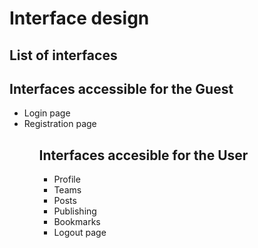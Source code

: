 # Interface design
## List of interfaces
<h2> Interfaces accessible for the Guest</h2>
<ul>
    <li>Login page</li>
    <li>Registration page</li>
<ul>
<h2>Interfaces accesible for the User</h2>
<ul>
    <li>Profile</li>
    <li>Teams</li>
    <li>Posts</li>
    <li>Publishing</li>
    <li>Bookmarks</li>
    <li>Logout page</li>
<ul>    
